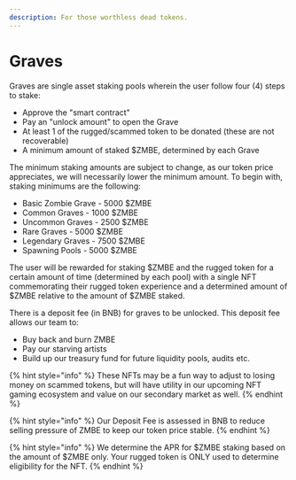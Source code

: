 ```yaml
---
description: For those worthless dead tokens.
---
```


# Graves

Graves are single asset staking pools wherein the user follow four (4) steps to stake:

* Approve the "smart contract"
* Pay an "unlock amount" to open the Grave
* At least 1 of the rugged/scammed token to be donated (these are not recoverable)
* A minimum amount of staked $ZMBE, determined by each Grave

The minimum staking amounts are subject to change, as our token price appreciates, we will necessarily lower the minimum amount. To begin with, staking minimums are the following:

* Basic Zombie Grave - 5000 $ZMBE
* Common Graves - 1000 $ZMBE
* Uncommon Graves - 2500 $ZMBE
* Rare Graves - 5000 $ZMBE
* Legendary Graves - 7500 $ZMBE
* Spawning Pools - 5000 $ZMBE

The user will be rewarded for staking $ZMBE and the rugged token for a certain amount of time (determined by each pool) with a single NFT commemorating their rugged token experience and a determined amount of $ZMBE relative to the amount of $ZMBE staked.

There is a deposit fee (in BNB) for graves to be unlocked. This deposit fee allows our team to:

* Buy back and burn ZMBE
* Pay our starving artists
* Build up our treasury fund for future liquidity pools, audits etc.&#x20;

{% hint style="info" %}
These NFTs may be a fun way to adjust to losing money on scammed tokens, but will have utility in our upcoming NFT gaming ecosystem and value on our secondary market as well.&#x20;
{% endhint %}

{% hint style="info" %}
Our Deposit Fee is assessed in BNB to reduce selling pressure of ZMBE to keep our token price stable.&#x20;
{% endhint %}

{% hint style="info" %}
We determine the APR for $ZMBE staking based on the amount of $ZMBE only. Your rugged token is ONLY used to determine eligibility for the NFT.
{% endhint %}
